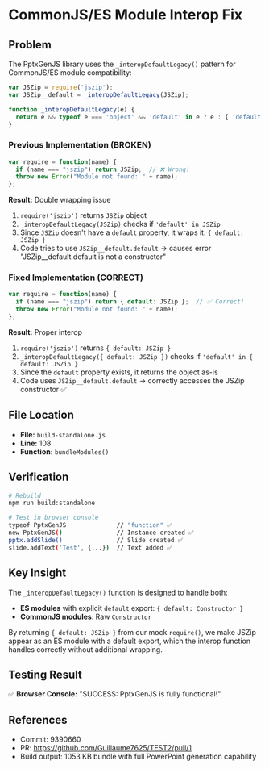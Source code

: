 # CommonJS/ES Module Interop Fix

## Problem

The PptxGenJS library uses the `_interopDefaultLegacy()` pattern for CommonJS/ES module compatibility:

```javascript
var JSZip = require('jszip');
var JSZip__default = _interopDefaultLegacy(JSZip);

function _interopDefaultLegacy(e) { 
  return e && typeof e === 'object' && 'default' in e ? e : { 'default': e }; 
}
```

### Previous Implementation (BROKEN)

```javascript
var require = function(name) {
  if (name === "jszip") return JSZip;  // ❌ Wrong!
  throw new Error("Module not found: " + name);
};
```

**Result:** Double wrapping issue
1. `require('jszip')` returns `JSZip` object
2. `_interopDefaultLegacy(JSZip)` checks if `'default' in JSZip`
3. Since `JSZip` doesn't have a `default` property, it wraps it: `{ default: JSZip }`
4. Code tries to use `JSZip__default.default` → causes error "JSZip__default.default is not a constructor"

### Fixed Implementation (CORRECT)

```javascript
var require = function(name) {
  if (name === "jszip") return { default: JSZip };  // ✅ Correct!
  throw new Error("Module not found: " + name);
};
```

**Result:** Proper interop
1. `require('jszip')` returns `{ default: JSZip }`
2. `_interopDefaultLegacy({ default: JSZip })` checks if `'default' in { default: JSZip }`
3. Since the `default` property exists, it returns the object as-is
4. Code uses `JSZip__default.default` → correctly accesses the JSZip constructor ✅

## File Location

- **File:** `build-standalone.js`
- **Line:** 108
- **Function:** `bundleModules()`

## Verification

```bash
# Rebuild
npm run build:standalone

# Test in browser console
typeof PptxGenJS              // "function" ✅
new PptxGenJS()               // Instance created ✅
pptx.addSlide()               // Slide created ✅
slide.addText('Test', {...})  // Text added ✅
```

## Key Insight

The `_interopDefaultLegacy()` function is designed to handle both:
- **ES modules** with explicit `default` export: `{ default: Constructor }`
- **CommonJS modules**: Raw `Constructor`

By returning `{ default: JSZip }` from our mock `require()`, we make JSZip appear 
as an ES module with a default export, which the interop function handles correctly 
without additional wrapping.

## Testing Result

✅ **Browser Console:** "SUCCESS: PptxGenJS is fully functional!"

## References

- Commit: 9390660
- PR: https://github.com/Guillaume7625/TEST2/pull/1
- Build output: 1053 KB bundle with full PowerPoint generation capability
